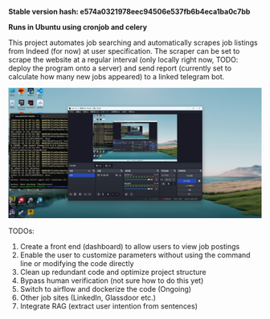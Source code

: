 **Stable version hash: e574a0321978eec94506e537fb6b4eca1ba0c7bb**

**Runs in Ubuntu using cronjob and celery**

This project automates job searching and automatically scrapes job listings from Indeed (for now) at user specification. The scraper can be set to scrape the website at a regular interval (only locally right now, TODO: deploy the program onto a server) and send report (currently set to calculate how many new jobs appeared) to a linked telegram bot.

[![Youtube Demo](readme-image1.png)](https://www.youtube.com/watch?v=9vKHdG9doUk)

TODOs:
1. Create a front end (dashboard) to allow users to view job postings
2. Enable the user to customize parameters without using the command line or modifying the code directly
3. Clean up redundant code and optimize project structure
4. Bypass human verification (not sure how to do this yet)
5. Switch to airflow and dockerize the code (Ongoing)
6. Other job sites (LinkedIn, Glassdoor etc.)
7. Integrate RAG (extract user intention from sentences)
